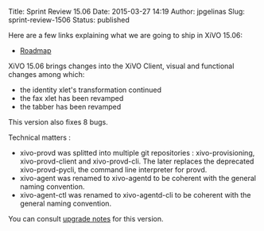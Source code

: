 Title: Sprint Review 15.06
Date: 2015-03-27 14:19
Author: jpgelinas
Slug: sprint-review-1506
Status: published

Here are a few links explaining what we are going to ship in XiVO 15.06:

-   [Roadmap](https://projects.xivo.io/versions/222 "https://projects.xivo.io/versions/222")

XiVO 15.06 brings changes into the XiVO Client, visual and functional
changes among which:

-   the identity xlet's transformation continued
-   the fax xlet has been revamped
-   the tabber has been revamped

This version also fixes 8 bugs.

Technical matters :

-   xivo-provd was splitted into multiple git repositories :
    xivo-provisioning, xivo-provd-client and xivo-provd-cli. The later
    replaces the deprecated xivo-provd-pycli, the command line
    interpreter for provd.
-   xivo-agent was renamed to xivo-agentd to be coherent with the
    general naming convention.
-   xivo-agent-ctl was renamed to xivo-agentd-cli to be coherent with
    the general naming convention.

You can consult [upgrade
notes](http://documentation.xivo.io/en/latest/upgrade/upgrade.html#id1 "Upgrade Notes")
for this version.

</p>

